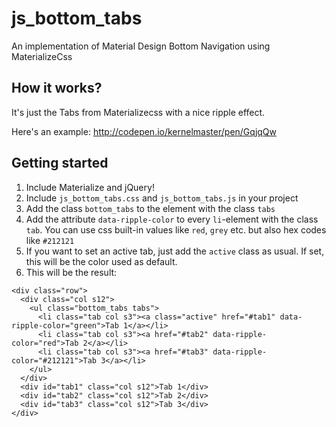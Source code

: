 # js_bottom_tabs
An implementation of Material Design Bottom Navigation using MaterializeCss

## How it works?

It's just the Tabs from Materializecss with a nice ripple effect.<br>

Here's an example: http://codepen.io/kernelmaster/pen/GqjqQw

## Getting started

1. Include Materialize and jQuery!
2. Include `js_bottom_tabs.css` and `js_bottom_tabs.js` in your project
3. Add the class `bottom_tabs` to the element with the class `tabs`
4. Add the attribute `data-ripple-color` to every `li`-element with the class `tab`. You can use css built-in values like `red`, `grey` etc. but also hex codes like `#212121`
5. If you want to set an active tab, just add the `active` class as usual. If set, this will be the color used as default.
6. This will be the result:
  ```
  <div class="row">
    <div class="col s12">
      <ul class="bottom_tabs tabs">
        <li class="tab col s3"><a class="active" href="#tab1" data-ripple-color="green">Tab 1</a></li>
        <li class="tab col s3"><a href="#tab2" data-ripple-color="red">Tab 2</a></li>
        <li class="tab col s3"><a href="#tab3" data-ripple-color="#212121">Tab 3</a></li>
      </ul>
    </div>
    <div id="tab1" class="col s12">Tab 1</div>
    <div id="tab2" class="col s12">Tab 2</div>
    <div id="tab3" class="col s12">Tab 3</div>
  </div>
  ```
